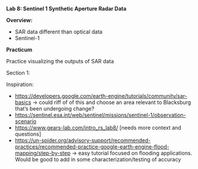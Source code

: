 **Lab 8: Sentinel 1 Synthetic Aperture Radar Data**

**Overview:** 

- SAR data different than optical     data
- Sentinel-1

**Practicum**

Practice visualizing the outputs of SAR data

Section 1:

Inspiration:

- https://developers.google.com/earth-engine/tutorials/community/sar-basics      → could riff of of this and choose an area relevant to Blacksburg that’s     been undergoing change? 
- https://sentinel.esa.int/web/sentinel/missions/sentinel-1/observation-scenario 
- https://www.gears-lab.com/intro_rs_lab8/     [needs more context and questions]
- https://un-spider.org/advisory-support/recommended-practices/recommended-practice-google-earth-engine-flood-mapping/step-by-step     → easy tutorial focused on flooding applications. Would be good to add in     some characterization/testing of accuracy

 